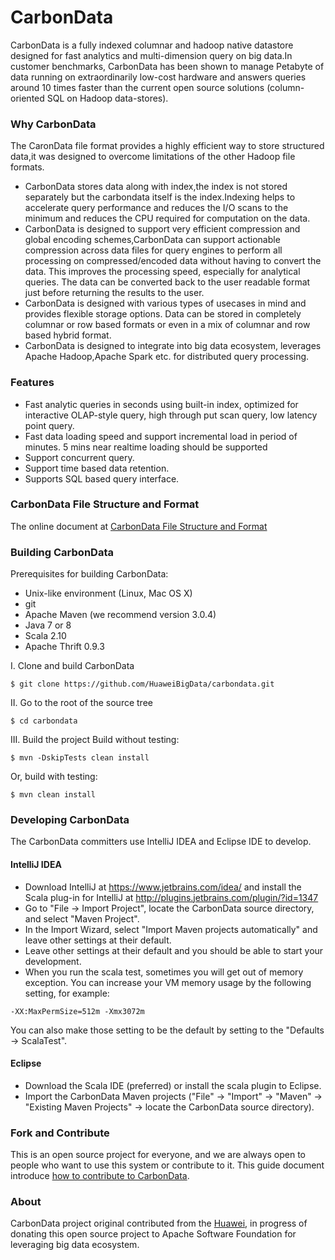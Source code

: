# CarbonData
CarbonData is a fully indexed columnar and hadoop native datastore designed for fast analytics and multi-dimension query on big data.In customer benchmarks, CarbonData has been shown to manage Petabyte of data running on extraordinarily low-cost hardware and answers queries around 10 times faster than the current open source solutions (column-oriented SQL on Hadoop data-stores). 

### Why CarbonData
The CaronData file format provides a highly efficient way to store structured data,it was designed to overcome limitations of the other Hadoop file formats. 
* CarbonData stores data along with index,the index is not stored separately but the carbondata itself is the index.Indexing helps to accelerate query performance and reduces the I/O scans to the minimum and reduces the CPU required for computation on the data.
* CarbonData is designed to support very efficient compression and global encoding schemes,CarbonData can support actionable compression across data files for query engines to perform all processing on compressed/encoded data without having to convert the data. This improves the processing speed, especially for analytical queries. The data can be converted back to the user readable format just before returning the results to the user.
* CarbonData is designed with various types of usecases in mind and provides flexible storage options. Data can be stored in completely columnar or row based formats or even in a mix of columnar and row based hybrid format.
* CarbonData is designed to integrate into big data ecosystem, leverages Apache Hadoop,Apache Spark etc. for distributed query processing.

### Features
* Fast analytic queries in seconds using built-in index, optimized for interactive OLAP-style query, high through put scan query, low latency point query. 
* Fast data loading speed and support incremental load in period of minutes. 5 mins near realtime loading should be supported
* Support concurrent query.
* Support time based data retention. 
* Supports SQL based query interface.

### CarbonData File Structure and Format
The online document at [CarbonData File Structure and Format](https://github.com/HuaweiBigData/carbondata/wiki/CarbonData-File-Structure-and-Format)

### Building CarbonData
Prerequisites for building CarbonData:
* Unix-like environment (Linux, Mac OS X)
* git
* Apache Maven (we recommend version 3.0.4)
* Java 7 or 8
* Scala 2.10
* Apache Thrift 0.9.3

I. Clone and build CarbonData
```
$ git clone https://github.com/HuaweiBigData/carbondata.git
```
II. Go to the root of the source tree
```
$ cd carbondata
```
III. Build the project 
Build without testing:
```
$ mvn -DskipTests clean install 
```
Or, build with testing:
```
$ mvn clean install
```

### Developing CarbonData
The CarbonData committers use IntelliJ IDEA and Eclipse IDE to develop.

#### IntelliJ IDEA
* Download IntelliJ at https://www.jetbrains.com/idea/ and install the Scala plug-in for IntelliJ at http://plugins.jetbrains.com/plugin/?id=1347
* Go to "File -> Import Project", locate the CarbonData source directory, and select "Maven Project".
* In the Import Wizard, select "Import Maven projects automatically" and leave other settings at their default. 
* Leave other settings at their default and you should be able to start your development.
* When you run the scala test, sometimes you will get out of memory exception. You can increase your VM memory usage by the following setting, for example:
```
-XX:MaxPermSize=512m -Xmx3072m
```
You can also make those setting to be the default by setting to the "Defaults -> ScalaTest".

#### Eclipse
* Download the Scala IDE (preferred) or install the scala plugin to Eclipse.
* Import the CarbonData Maven projects ("File" -> "Import" -> "Maven" -> "Existing Maven Projects" -> locate the CarbonData source directory).

### Fork and Contribute
This is an open source project for everyone, and we are always open to people who want to use this system or contribute to it. 
This guide document introduce [how to contribute to CarbonData](https://github.com/HuaweiBigData/carbondata/wiki/How-to-contribute-and-Code-Style).

### About
CarbonData project original contributed from the [Huawei](http://www.huawei.com), in progress of donating this open source project to Apache Software Foundation for leveraging big data ecosystem. 
